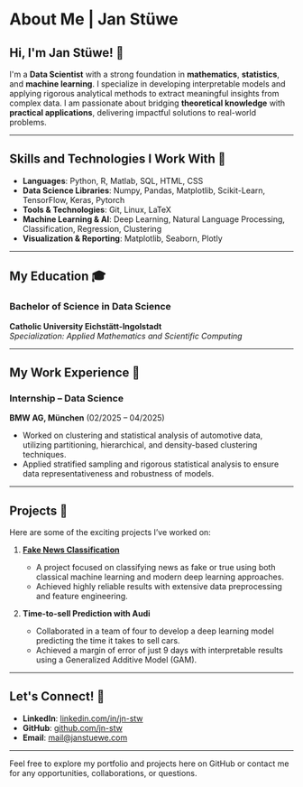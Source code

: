# About Me | Jan Stüwe

## Hi, I'm Jan Stüwe! 👋

I'm a **Data Scientist** with a strong foundation in **mathematics**, **statistics**, and **machine learning**. I specialize in developing interpretable models and applying rigorous analytical methods to extract meaningful insights from complex data. I am passionate about bridging **theoretical knowledge** with **practical applications**, delivering impactful solutions to real-world problems.

---

## Skills and Technologies I Work With 🔧

- **Languages**: Python, R, Matlab, SQL, HTML, CSS
- **Data Science Libraries**: Numpy, Pandas, Matplotlib, Scikit-Learn, TensorFlow, Keras, Pytorch
- **Tools & Technologies**: Git, Linux, LaTeX
- **Machine Learning & AI**: Deep Learning, Natural Language Processing, Classification, Regression, Clustering
- **Visualization & Reporting**: Matplotlib, Seaborn, Plotly

---

## My Education 🎓

### Bachelor of Science in **Data Science**  
**Catholic University Eichstätt-Ingolstadt**  
*Specialization: Applied Mathematics and Scientific Computing*  

---

## My Work Experience 💼

### Internship – **Data Science**  
**BMW AG, München** (02/2025 – 04/2025)  
- Worked on clustering and statistical analysis of automotive data, utilizing partitioning, hierarchical, and density-based clustering techniques.
- Applied stratified sampling and rigorous statistical analysis to ensure data representativeness and robustness of models.

---

## Projects 🚀

Here are some of the exciting projects I’ve worked on:

1. **[Fake News Classification](https://github.com/jn-stw/ML_fakenews_detection)**  
   - A project focused on classifying news as fake or true using both classical machine learning and modern deep learning approaches.
   - Achieved highly reliable results with extensive data preprocessing and feature engineering.

2. **Time-to-sell Prediction with Audi**  
   - Collaborated in a team of four to develop a deep learning model predicting the time it takes to sell cars.
   - Achieved a margin of error of just 9 days with interpretable results using a Generalized Additive Model (GAM).

---

## Let's Connect! 🤝

- **LinkedIn**: [linkedin.com/in/jn-stw](https://www.linkedin.com/in/jn-stw/)
- **GitHub**: [github.com/jn-stw](https://github.com/jn-stw)
- **Email**: [mail@janstuewe.com](mailto:mail@janstuewe.com)

---

Feel free to explore my portfolio and projects here on GitHub or contact me for any opportunities, collaborations, or questions.


<!--
**jn-stw/jn-stw** is a ✨ _special_ ✨ repository because its `README.md` (this file) appears on your GitHub profile.

Here are some ideas to get you started:

- 🔭 I’m currently working on ...
- 🌱 I’m currently learning ...
- 👯 I’m looking to collaborate on ...
- 🤔 I’m looking for help with ...
- 💬 Ask me about ...
- 📫 How to reach me: ...
- 😄 Pronouns: ...
- ⚡ Fun fact: ...
-->
